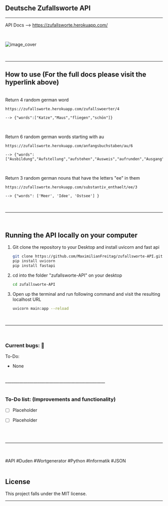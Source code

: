 
## Deutsche Zufallsworte API

__________________________________________________


API Docs --> https://zufallsworte.herokuapp.com/


<br>

![image_cover](https://user-images.githubusercontent.com/46624616/165381268-82eef7fe-7b8d-4515-a06d-aec7d3d62518.png)


<br>

__________________________________________________


<!-- How to use -->
## How to use (For the full docs please visit the hyperlink above)
   
<br>
Return 4 random german word

    https://zufallsworte.herokuapp.com/zufallswoerter/4
    
    --> {"words":["Katze","Maus","fliegen","schön"]}

<br> 

Return 6 random german words starting with au 
 
    https://zufallsworte.herokuapp.com/anfangsbuchstaben/au/6
    
    --> {"words":["Ausbildung","Aufstellung","aufstehen","Ausweis","aufrunden","Ausgang"]}

<br> 

Return 3 random german nouns that have the letters "ee" in them 

    https://zufallsworte.herokuapp.com/substantiv_enthaelt/ee/3
    
    --> {"words": ['Meer', 'Idee', 'Ostsee'] }


<br>

__________________________________________________


<br>


<!-- GETTING STARTED -->
## Running the API locally on your computer


1. Git clone the repository to your Desktop and install uvicorn and fast api 
   ```sh
   git clone https://github.com/MaximilianFreitag/zufallsworte-API.git
   pip install uvicorn
   pip install fastapi
   ```

2. cd into the folder "zufallsworte-API" on your desktop
   ```sh
   cd zufallsworte-API
   ```
   
3. Open up the terminal and run following command and visit the resulting localhost URL
   ```sh
   uvicorn main:app --reload
   ```

<br>

__________________________________________________

<br>

### Current bugs: 🐞

To-Do:

- None



<br>
__________________________________________________

<br>
<br>

### To-Do list: (Improvements and functionality)

- [ ] Placeholder
- [ ] Placeholder


<br>
<br>

__________________________________________________
<br />
<br />
#API #Duden #Wortgenerator #Python #Informatik #JSON 
<br />
<br />



## License
This project falls under the MIT license.



__________________________________________________

<br>
<br>
<br>
<br>
